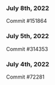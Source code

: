 ### July 8th, 2022

Commit #151864

### July 5th, 2022

Commit #314353


### July 4th, 2022

Commit #72281
